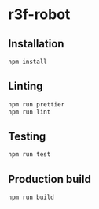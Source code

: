 # r3f-robot

## Installation

```bash
npm install
```

## Linting

```bash
npm run prettier
npm run lint
```

## Testing

```bash
npm run test
```

## Production build

```bash
npm run build
```